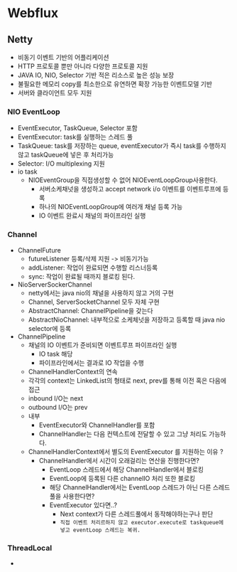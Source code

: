 # Webflux

## Netty
- 비동기 이벤트 기반의 어플리케이션
- HTTP 프로토콜 뿐만 아니라 다양한 프로토콜 지원
- JAVA IO, NIO, Selector 기반 적은 리소스로 높은 성능 보장
- 불필요한 메모리 copy를 최소한으로 유연하면 확장 가능한 이벤트모델 기반
- 서버와 클라이언트 모두 지원

### NIO EventLoop
- EventExecutor, TaskQueue, Selector 포함 
- EventExecutor: task를 실행하는 스레드 풀
- TaskQueue: task를 저장하는 queue, eventExecutor가 즉시 task를 수행하지않고 taskQueue에 넣은 후 처리가능
- Selector: I/O multiplexing 지원
- io task
  - NIOEventGroup을 직접생성할 수 없어 NIOEventLoopGroup사용한다.
    - 서버소케채넛을 생성하고 accept network i/o 이벤트를 이벤트루프에 등록
    - 하나의 NIOEventLoopGroup에 여러개 채널 등록 가능
    - IO 이벤트 완료시 채널의 파이프라인 실행
  
### Channel
- ChannelFuture
  - futureListener 등록/삭제 지원 -> 비동기가능
  - addListener: 작업이 완료되면 수행할 리스너등록
  - sync: 작업이 완료될 때까지 블로킹 된다.
- NioServerSockerChannel
  - netty에서는 java nio의 채널을 사용하지 않고 거의 구현
  - Channel, ServerSocketChannel 모두 자체 구현
  - AbstractChannel: ChannelPipeline을 갖는다
  - AbstractNioChannel: 내부적으로 소케체넛을 저장하고 등록할 때 java nio selector에 등록
- ChannelPipeline
  - 채널의 IO 이벤트가 준비되면 이벤트루프 파이프라인 실행
    - IO task 해당 
    - 파이프라인에서는 결과로 IO 작업을 수행
  - ChannelHandlerContext의 연속
  - 각각의 context는 LinkedList의 형태로 next, prev를 통해 이전 혹은 다음에 접근
  - inbound I/O는 next
  - outbound I/O는 prev
  - 내부
    - EventExecutor와 ChannelHandler를 포함
    - ChannelHandler는 다음 컨텍스트에 전달할 수 있고 그냥 처리도 가능하다.
  - ChannelHandlerContext에서 별도의 EventExecutor 를 지원하는 이유 ?
    - ChannelHandler에서 시간이 오래걸리는 연산을 진행한다면?
      - EventLoop 스레드에서 해당 ChannelHandler에서 블로킹
      - EventLoop에 등록된 다른 channelIO 처리 또한 블로킹
      - 해당 ChannelHandler에서는 EventLoop 스레드가 아닌 다른 스레드 풀을 사용한다면?
      - EventExecutor 있다면..?
        - Next context가 다른 스레드풀에서 동작해야하는구나 판단
        - `직접 이벤트 처리르하지 않고 executor.execute로 taskqueue에 넣고 eventLoop 스레드는 복귀.`
  
### ThreadLocal
- 